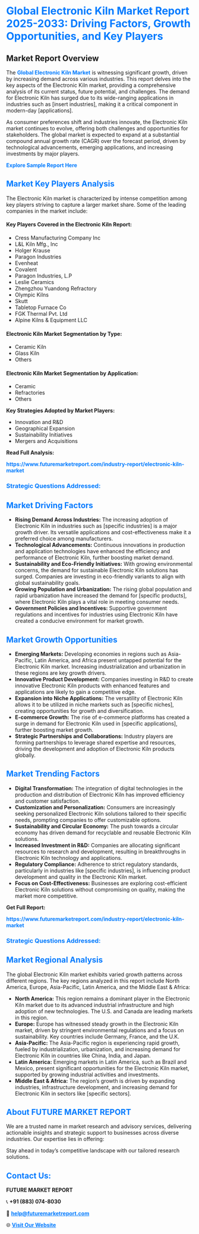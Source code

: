 <h1 style="color: #007BFF;">Global Electronic Kiln Market Report 2025-2033: Driving Factors, Growth Opportunities, and Key Players</h1>

<section id="overview">
<h2>Market Report Overview</h2>
<p>The <a href="https://www.futuremarketreport.com/industry-report/electronic-kiln-market" style="color: #007BFF; text-decoration: none;"><strong>Global Electronic Kiln Market</strong></a> is witnessing significant growth, driven by increasing demand across various industries. This report delves into the key aspects of the Electronic Kiln market, providing a comprehensive analysis of its current status, future potential, and challenges. The demand for Electronic Kiln has surged due to its wide-ranging applications in industries such as [insert industries], making it a critical component in modern-day [applications].</p>
<p>As consumer preferences shift and industries innovate, the Electronic Kiln market continues to evolve, offering both challenges and opportunities for stakeholders. The global market is expected to expand at a substantial compound annual growth rate (CAGR) over the forecast period, driven by technological advancements, emerging applications, and increasing investments by major players.</p>
</section>

<section id="overview">
<p><a href="https://www.futuremarketreport.com/request-sample/reportId=75468" style="color: #007BFF; text-decoration: none;"><strong>Explore Sample Report Here</strong></a></p>
</section>

<section id="key-players">
<h2 style="color: #007BFF;">Market Key Players Analysis</h2>
<p>The Electronic Kiln market is characterized by intense competition among key players striving to capture a larger market share. Some of the leading companies in the market include:</p>
<h4>Key Players Covered in the Electronic Kiln Report:</h4>
<ul><li>Cress Manufacturing Company Inc</li><li>L&amp;L Kiln Mfg., Inc</li><li>Holger Krause</li><li>Paragon Industries</li><li>Evenheat</li><li>Covalent</li><li>Paragon Industries, L.P</li><li>Leslie Ceramics</li><li>Zhengzhou Yuandong Refractory</li><li>Olympic Kilns</li><li>Skutt</li><li>Tabletop Furnace Co</li><li>FGK Thermal Pvt. Ltd</li><li>Alpine Kilns &amp; Equipment LLC</li></ul>
<h4>Electronic Kiln Market Segmentation by Type:</h4>
<ul><li>Ceramic Kiln</li><li>Glass Kiln</li><li>Others</li></ul>

<h4>Electronic Kiln Market Segmentation by Application:</h4>
<ul><li>Ceramic</li><li>Refractories</li><li>Others</li></ul>
<p><strong>Key Strategies Adopted by Market Players:</strong></p>
<ul>
<li>Innovation and R&D</li>
<li>Geographical Expansion</li>
<li>Sustainability Initiatives</li>
<li>Mergers and Acquisitions</li>
</ul>
</section>

<section>
<p><strong>Read Full Analysis: </strong></p><a href="https://www.futuremarketreport.com/industry-report/electronic-kiln-market" style="color: #007BFF; text-decoration: none;"><strong>https://www.futuremarketreport.com/industry-report/electronic-kiln-market</strong></a>
<h3 style="color: #007BFF;">Strategic Questions Addressed:</h3>
</section>

<section id="driving-factors">
<h2 style="color: #007BFF;">Market Driving Factors</h2>
<ul>
<li><strong>Rising Demand Across Industries:</strong> The increasing adoption of Electronic Kiln in industries such as [specific industries] is a major growth driver. Its versatile applications and cost-effectiveness make it a preferred choice among manufacturers.</li>
<li><strong>Technological Advancements:</strong> Continuous innovations in production and application technologies have enhanced the efficiency and performance of Electronic Kiln, further boosting market demand.</li>
<li><strong>Sustainability and Eco-Friendly Initiatives:</strong> With growing environmental concerns, the demand for sustainable Electronic Kiln solutions has surged. Companies are investing in eco-friendly variants to align with global sustainability goals.</li>
<li><strong>Growing Population and Urbanization:</strong> The rising global population and rapid urbanization have increased the demand for [specific products], where Electronic Kiln plays a vital role in meeting consumer needs.</li>
<li><strong>Government Policies and Incentives:</strong> Supportive government regulations and incentives for industries using Electronic Kiln have created a conducive environment for market growth.</li>
</ul>
</section>

<section id="growth-opportunities">
<h2 style="color: #007BFF;">Market Growth Opportunities</h2>
<ul>
<li><strong>Emerging Markets:</strong> Developing economies in regions such as Asia-Pacific, Latin America, and Africa present untapped potential for the Electronic Kiln market. Increasing industrialization and urbanization in these regions are key growth drivers.</li>
<li><strong>Innovative Product Development:</strong> Companies investing in R&D to create innovative Electronic Kiln products with enhanced features and applications are likely to gain a competitive edge.</li>
<li><strong>Expansion into Niche Applications:</strong> The versatility of Electronic Kiln allows it to be utilized in niche markets such as [specific niches], creating opportunities for growth and diversification.</li>
<li><strong>E-commerce Growth:</strong> The rise of e-commerce platforms has created a surge in demand for Electronic Kiln used in [specific applications], further boosting market growth.</li>
<li><strong>Strategic Partnerships and Collaborations:</strong> Industry players are forming partnerships to leverage shared expertise and resources, driving the development and adoption of Electronic Kiln products globally.</li>
</ul>
</section>

<section id="trending-factors">
<h2 style="color: #007BFF;">Market Trending Factors</h2>
<ul>
<li><strong>Digital Transformation:</strong> The integration of digital technologies in the production and distribution of Electronic Kiln has improved efficiency and customer satisfaction.</li>
<li><strong>Customization and Personalization:</strong> Consumers are increasingly seeking personalized Electronic Kiln solutions tailored to their specific needs, prompting companies to offer customizable options.</li>
<li><strong>Sustainability and Circular Economy:</strong> The push towards a circular economy has driven demand for recyclable and reusable Electronic Kiln solutions.</li>
<li><strong>Increased Investment in R&D:</strong> Companies are allocating significant resources to research and development, resulting in breakthroughs in Electronic Kiln technology and applications.</li>
<li><strong>Regulatory Compliance:</strong> Adherence to strict regulatory standards, particularly in industries like [specific industries], is influencing product development and quality in the Electronic Kiln market.</li>
<li><strong>Focus on Cost-Effectiveness:</strong> Businesses are exploring cost-efficient Electronic Kiln solutions without compromising on quality, making the market more competitive.</li>
</ul>
</section>

<section>
<p><strong>Get Full Report: </strong></p><a href="https://www.futuremarketreport.com/industry-report/electronic-kiln-market" style="color: #007BFF; text-decoration: none;"><strong>https://www.futuremarketreport.com/industry-report/electronic-kiln-market</strong></a>
<h3 style="color: #007BFF;">Strategic Questions Addressed:</h3>
</section>


<section id="regional-analysis">
<h2 style="color: #007BFF;">Market Regional Analysis</h2>
<p>The global Electronic Kiln market exhibits varied growth patterns across different regions. The key regions analyzed in this report include North America, Europe, Asia-Pacific, Latin America, and the Middle East & Africa:</p>
<ul>
<li><strong>North America:</strong> This region remains a dominant player in the Electronic Kiln market due to its advanced industrial infrastructure and high adoption of new technologies. The U.S. and Canada are leading markets in this region.</li>
<li><strong>Europe:</strong> Europe has witnessed steady growth in the Electronic Kiln market, driven by stringent environmental regulations and a focus on sustainability. Key countries include Germany, France, and the U.K.</li>
<li><strong>Asia-Pacific:</strong> The Asia-Pacific region is experiencing rapid growth, fueled by industrialization, urbanization, and increasing demand for Electronic Kiln in countries like China, India, and Japan.</li>
<li><strong>Latin America:</strong> Emerging markets in Latin America, such as Brazil and Mexico, present significant opportunities for the Electronic Kiln market, supported by growing industrial activities and investments.</li>
<li><strong>Middle East & Africa:</strong> The region’s growth is driven by expanding industries, infrastructure development, and increasing demand for Electronic Kiln in sectors like [specific sectors].</li>
</ul>
</section>

<footer>
<h2 style="color: #007BFF;">About FUTURE MARKET REPORT</h2>
<p>We are a trusted name in market research and advisory services, delivering actionable insights and strategic support to businesses across diverse industries. Our expertise lies in offering:</p>

<p>Stay ahead in today’s competitive landscape with our tailored research solutions.</p>

<h2 style="color: #007BFF;">Contact Us:</h2>
<p><strong>FUTURE MARKET REPORT</strong></p>
<p>📞 <strong>+91 (883) 074-8030</strong></p>
<p>📧 <strong><a href="mailto:help@futuremarketreport.com" style="color: #007BFF;">help@futuremarketreport.com</a></strong></p>
<p>🌐 <strong><a href="https://www.futuremarketreport.com/" style="color: #007BFF;">Visit Our Website</a></strong></p>
</footer>